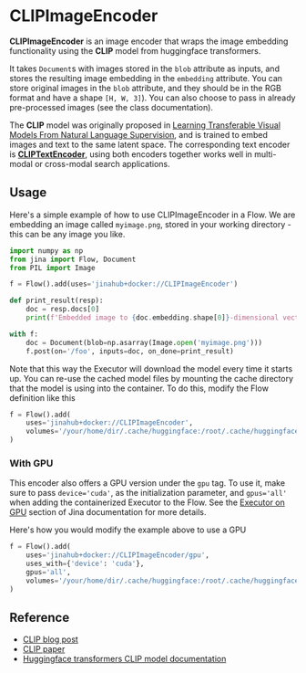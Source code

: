 # CLIPImageEncoder

**CLIPImageEncoder** is an image encoder that wraps the image embedding functionality using the **CLIP** model from huggingface transformers.

It takes `Document`s with images stored in the `blob` attribute as inputs, and stores the
resulting image embedding in the `embedding` attribute. You can store original images in
the `blob` attribute, and they should be in the RGB format and have a shape `[H, W, 3]`). You
can also choose to pass in already pre-processed images (see the class documentation).

The **CLIP** model was originally proposed in [Learning Transferable Visual Models From Natural Language Supervision](https://arxiv.org/abs/2103.00020), and is trained to embed images and text to the same latent
space. The corresponding text encoder is **[CLIPTextEncoder](https://hub.jina.ai/executor/livtkbkg)**,
using both encoders together works well in multi-modal or cross-modal search applications.

## Usage

Here's a simple example of how to use CLIPImageEncoder in a Flow. We are embedding an image called `myimage.png`, stored in your working directory - this can be any image you like.

```python
import numpy as np
from jina import Flow, Document
from PIL import Image

f = Flow().add(uses='jinahub+docker://CLIPImageEncoder')

def print_result(resp):
    doc = resp.docs[0]
    print(f'Embedded image to {doc.embedding.shape[0]}-dimensional vector')

with f:
    doc = Document(blob=np.asarray(Image.open('myimage.png')))
    f.post(on='/foo', inputs=doc, on_done=print_result)
```

Note that this way the Executor will download the model every time it starts up. You can
re-use the cached model files by mounting the cache directory that the model is using
into the container. To do this, modify the Flow definition like this

```python
f = Flow().add(
    uses='jinahub+docker://CLIPImageEncoder',
    volumes='/your/home/dir/.cache/huggingface:/root/.cache/huggingface'
)
```

### With GPU

This encoder also offers a GPU version under the `gpu` tag. To use it, make sure to pass `device='cuda'`, as the initialization parameter, and `gpus='all'` when adding the containerized Executor to the Flow. See the [Executor on GPU](https://docs.jina.ai/tutorials/gpu_executor/) section of Jina documentation for more details.

Here's how you would modify the example above to use a GPU

```python
f = Flow().add(
    uses='jinahub+docker://CLIPImageEncoder/gpu',
    uses_with={'device': 'cuda'},
    gpus='all',
    volumes='/your/home/dir/.cache/huggingface:/root/.cache/huggingface' 
)
```

## Reference

- [CLIP blog post](https://openai.com/blog/clip/)
- [CLIP paper](https://arxiv.org/abs/2103.00020)
- [Huggingface transformers CLIP model documentation](https://huggingface.co/transformers/model_doc/clip.html)
